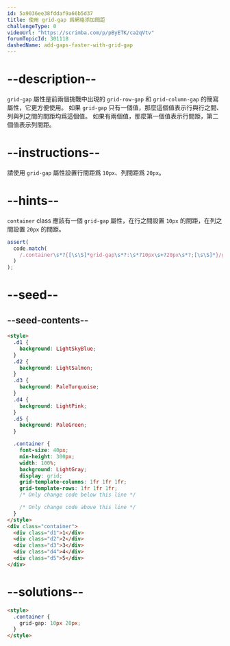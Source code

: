 ```yaml
---
id: 5a9036ee38fddaf9a66b5d37
title: 使用 grid-gap 爲網格添加間距
challengeType: 0
videoUrl: "https://scrimba.com/p/pByETK/ca2qVtv"
forumTopicId: 301118
dashedName: add-gaps-faster-with-grid-gap
---
```


# --description--

`grid-gap` 屬性是前兩個挑戰中出現的 `grid-row-gap` 和 `grid-column-gap` 的簡寫屬性，它更方便使用。 如果 `grid-gap` 只有一個值，那麼這個值表示行與行之間、列與列之間的間距均爲這個值。 如果有兩個值，那麼第一個值表示行間距，第二個值表示列間距。

# --instructions--

請使用 `grid-gap` 屬性設置行間距爲 `10px`、列間距爲 `20px`。

# --hints--

`container` class 應該有一個 `grid-gap` 屬性，在行之間設置 `10px` 的間距，在列之間設置 `20px` 的間距。

```js
assert(
  code.match(
    /.container\s*?{[\s\S]*grid-gap\s*?:\s*?10px\s+?20px\s*?;[\s\S]*}/gi
  )
);
```

# --seed--

## --seed-contents--

```html
<style>
  .d1 {
    background: LightSkyBlue;
  }
  .d2 {
    background: LightSalmon;
  }
  .d3 {
    background: PaleTurquoise;
  }
  .d4 {
    background: LightPink;
  }
  .d5 {
    background: PaleGreen;
  }

  .container {
    font-size: 40px;
    min-height: 300px;
    width: 100%;
    background: LightGray;
    display: grid;
    grid-template-columns: 1fr 1fr 1fr;
    grid-template-rows: 1fr 1fr 1fr;
    /* Only change code below this line */

    /* Only change code above this line */
  }
</style>
<div class="container">
  <div class="d1">1</div>
  <div class="d2">2</div>
  <div class="d3">3</div>
  <div class="d4">4</div>
  <div class="d5">5</div>
</div>
```

# --solutions--

```html
<style>
  .container {
    grid-gap: 10px 20px;
  }
</style>
```
